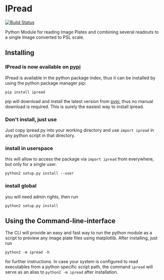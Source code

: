 IPread
======
[![Build Status](https://travis-ci.org/skuschel/IPread.svg?branch=master)](https://travis-ci.org/skuschel/IPread)

Python Module for reading Image Plates and combining several readouts to a single Image converted to PSL scale.


Installing
----------
### IPread is now available on [pypi](http://pypi.python.org/pypi/ipread/)

IPread is available in the python package index, thus it can be installed by using the python package manager pip:

`pip install ipread`

pip will download and install the latest version from [pypi](http://pypi.python.org/pypi/ipread/), thus no manual download is required. This is surely the easiest way to install ipread. 

### Don't install, just use

Just copy ipread.py into your working directory and use `import ipread` in any python script in that directory.

### install in userspace

this will allow to access the package via `import ipread` from everywhere, but only for a single user.

`python2 setup.py install --user`

### install global

you will need admin rights, then run

`python2 setup.py install`



Using the Command-line-interface
--------------------------------

The CLI will provide an easy and fast way to run the python module as a script to preview any image plate files using matplotlib. After installing, just run

`python2 -m ipread -h`

for further instructions. In case your system is configured to read executables from a python specific script path, the command `ipread` will serve as an alias to `python2 -m ipread` after installation.
